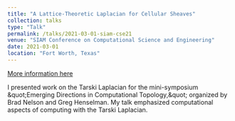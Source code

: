 ```yaml
---
title: "A Lattice-Theoretic Laplacian for Cellular Sheaves"
collection: talks
type: "Talk"
permalink: /talks/2021-03-01-siam-cse21
venue: "SIAM Conference on Computational Science and Engineering"
date: 2021-03-01
location: "Fort Worth, Texas"
---
```


[More information here](https://meetings.siam.org/sess/dsp_talk.cfm?p=108999)

I presented work on the Tarski Laplacian for the mini-symposium &amp;quot;Emerging Directions in Computational Topology,&amp;quot; organized by Brad Nelson and Greg Henselman. My talk emphasized computational aspects of computing with the Tarski Laplacian.
